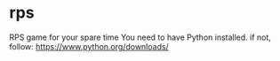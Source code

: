 # rps
RPS game for your spare time
You need to have Python installed. 
if not, follow: https://www.python.org/downloads/ 
